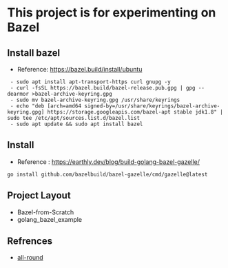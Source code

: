 # This project is for experimenting on Bazel

## Install bazel 

* Reference: https://bazel.build/install/ubuntu
```
 - sudo apt install apt-transport-https curl gnupg -y
 - curl -fsSL https://bazel.build/bazel-release.pub.gpg | gpg --dearmor >bazel-archive-keyring.gpg
 - sudo mv bazel-archive-keyring.gpg /usr/share/keyrings
 - echo "deb [arch=amd64 signed-by=/usr/share/keyrings/bazel-archive-keyring.gpg] https://storage.googleapis.com/bazel-apt stable jdk1.8" | sudo tee /etc/apt/sources.list.d/bazel.list
 - sudo apt update && sudo apt install bazel
```

## Install

* Reference : https://earthly.dev/blog/build-golang-bazel-gazelle/
```
go install github.com/bazelbuild/bazel-gazelle/cmd/gazelle@latest
``` 

## Project Layout

* Bazel-from-Scratch
* golang_bazel_example

## Refrences
* [all-round](https://github.com/johanbrandhorst/bazel-mono/tree/master)
